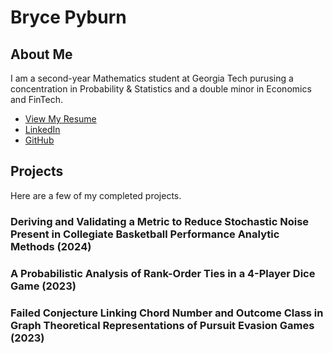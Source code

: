 # Bryce Pyburn
## About Me  
I am a second-year Mathematics student at Georgia Tech purusing a concentration in Probability & Statistics and a double minor in Economics and FinTech.

- [View My Resume](resume.pdf)    
- [LinkedIn](https://www.linkedin.com/in/brycepyburn/)  
- [GitHub](https://brycepyburn.github.io/)


## Projects  
Here are a few of my completed projects.  
### Deriving and Validating a Metric to Reduce Stochastic Noise Present in Collegiate Basketball Performance Analytic Methods (2024)  
### A Probabilistic Analysis of Rank-Order Ties in a 4-Player Dice Game (2023)  
### Failed Conjecture Linking Chord Number and Outcome Class in Graph Theoretical Representations of Pursuit Evasion Games (2023)  
<!-- Add in Blackjack, Connect 4, Hearts. Then add it game review features for each -->

